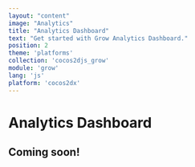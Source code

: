 ```yaml
---
layout: "content"
image: "Analytics"
title: "Analytics Dashboard"
text: "Get started with Grow Analytics Dashboard."
position: 2
theme: 'platforms'
collection: 'cocos2djs_grow'
module: 'grow'
lang: 'js'
platform: 'cocos2dx'
---
```


# Analytics Dashboard

## Coming soon!

